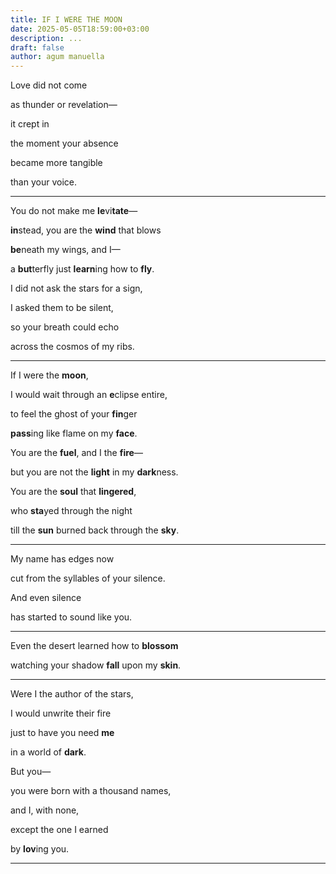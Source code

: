 ```yaml
---
title: IF I WERE THE MOON
date: 2025-05-05T18:59:00+03:00
description: ...
draft: false
author: agum manuella
---
```



Love did not come

as thunder or revelation—

it crept in

the moment your absence

became more tangible

than your voice.

___

You do not make me **le**vi**tate**—

**in**stead, you are the **wind** that blows

**be**neath my wings, and I—

a **but**terfly just **learn**ing how to **fly**.

I did not ask the stars for a sign,

I asked them to be silent,

so your breath could echo

across the cosmos of my ribs.

___

If I were the **moon**,

I would wait through an **e**clipse entire,

to feel the ghost of your **fin**ger

**pass**ing like flame on my **face**.

You are the **fuel**, and I the **fire**—

but you are not the **light** in my **dark**ness.

You are the **soul** that **lingered**,

who **sta**yed through the night

till the **sun** burned back through the **sky**.

___

My name has edges now

cut from the syllables of your silence.

And even silence

has started to sound like you.

___

Even the desert learned how to **blossom**

watching your shadow **fall** upon my **skin**.

___

Were I the author of the stars,

I would unwrite their fire

just to have you need **me**

in a world of **dark**.

But you—

you were born with a thousand names,

and I, with none,

except the one I earned

by **lov**ing you.

___
